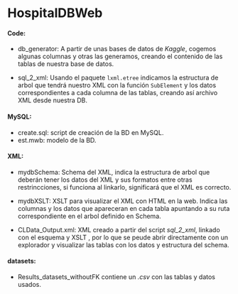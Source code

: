 # HospitalDBWeb

#### Code:

- db_generator: A partir de unas bases de datos de *Kaggle*, cogemos algunas columnas y otras las generamos, creando el contenido de las tablas de nuestra base de datos.

- sql_2_xml: Usando el paquete `lxml.etree` indicamos la estructura de arbol que tendrá nuestro XML con la función `SubElement` y los datos correspondientes a cada columna de las tablas, creando así archivo XML desde nuestra DB.

#### MySQL:

- create.sql: script de creación de la BD en MySQL.
- est.mwb: modelo de la BD.

#### XML:

- mydbSchema: Schema del XML, indica la estructura de arbol que deberán tener los datos del XML y sus formatos entre otras restrincciones, si funciona al linkarlo, significará que el XML es correcto.

- mydbXSLT: XSLT para visualizar el XML con HTML en la web. Indica las columnas y los datos que apareceran en cada tabla apuntando a su ruta correspondiente en el arbol definido en Schema.


- CLData_Output.xml: XML creado a partir del script *sql_2_xml*, linkado con el esquema y XSLT , por lo que se peude abrir directamente con un explorador y visualizar las tablas con los datos y estructura del schema.

#### datasets: 

- Results_datasets_withoutFK contiene un *.csv* con las tablas y datos usados.


  

